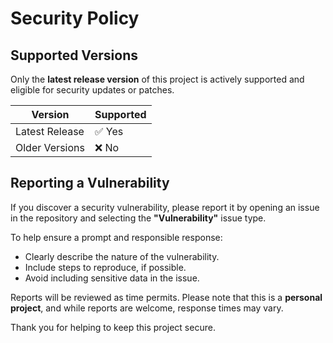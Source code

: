 # Security Policy

## Supported Versions

Only the **latest release version** of this project is actively supported and eligible for security updates or patches.

| Version        | Supported          |
|----------------|--------------------|
| Latest Release | ✅ Yes             |
| Older Versions | ❌ No              |

## Reporting a Vulnerability

If you discover a security vulnerability, please report it by opening an issue in the repository and selecting the **"Vulnerability"** issue type.

To help ensure a prompt and responsible response:
- Clearly describe the nature of the vulnerability.
- Include steps to reproduce, if possible.
- Avoid including sensitive data in the issue.

Reports will be reviewed as time permits. Please note that this is a **personal project**, and while reports are welcome, response times may vary.


Thank you for helping to keep this project secure.
